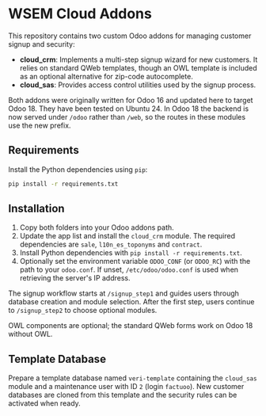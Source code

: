 # WSEM Cloud Addons

This repository contains two custom Odoo addons for managing customer signup and security:

- **cloud_crm**: Implements a multi-step signup wizard for new customers. It relies on standard QWeb templates, though an OWL template is included as an optional alternative for zip-code autocomplete.
- **cloud_sas**: Provides access control utilities used by the signup process.

Both addons were originally written for Odoo 16 and updated here to target Odoo 18. They have been tested on Ubuntu 24.
In Odoo 18 the backend is now served under `/odoo` rather than `/web`, so the routes in these modules use the new prefix.

## Requirements

Install the Python dependencies using `pip`:

```bash
pip install -r requirements.txt
```

## Installation

1. Copy both folders into your Odoo addons path.
2. Update the app list and install the `cloud_crm` module. The required dependencies are `sale`, `l10n_es_toponyms` and `contract`.
3. Install Python dependencies with `pip install -r requirements.txt`.
4. Optionally set the environment variable `ODOO_CONF` (or `ODOO_RC`) with the path
   to your `odoo.conf`. If unset, `/etc/odoo/odoo.conf` is used when retrieving the
   server's IP address.

The signup workflow starts at `/signup_step1` and guides users through database creation and module selection.
After the first step, users continue to `/signup_step2` to choose optional modules.

OWL components are optional; the standard QWeb forms work on Odoo 18 without OWL.
## Template Database

Prepare a template database named `veri-template` containing the `cloud_sas` module and a maintenance user with ID `2` (login `factuoo`). New customer databases are cloned from this template and the security rules can be activated when ready.

